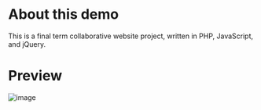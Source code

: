 # About this demo
This is a final term collaborative website project, written in PHP, JavaScript, and jQuery.

# Preview
![image](https://github.com/tfsui3/PHPDemo/assets/46233292/16464275-e3c3-4511-89da-9a977476165a)


